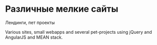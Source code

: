 # Различные мелкие сайты

Лендинги, пет проекты

Various sites, small webapps and several pet-projects using jQuery and AngularJS and MEAN stack.
